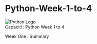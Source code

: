# Python-Week-1-to-4
![Python Logo](https://www.python.org/static/img/python-logo.png)
<br>
Capaciti : Python Week 1 to 4

Week One : Summary
